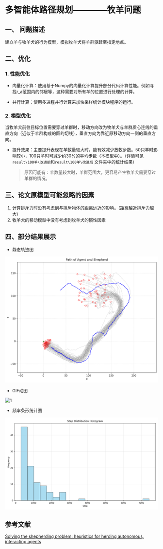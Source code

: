 # 多智能体路径规划————牧羊问题

## 一、 问题描述

建立羊与牧羊犬的行为模型，模拟牧羊犬将羊群驱赶至指定地点。

## 二、优化

### 1. 性能优化

* 向量化计算：使用基于Numpy的向量化计算提升部分代码计算性能。例如寻找r_a范围内的邻居等，这种需要对所有羊的位置进行处理的计算。

* 并行计算：使用多进程并行计算来加快采样统计模块程序的运行。

### 2. 模型优化

当牧羊犬前往目标位置需要穿过羊群时，移动方向改为牧羊犬与羊群质心连线的垂直方向（近似于羊群构成的圆的切线），垂直方向为靠近原移动方向一侧的垂直方向。

* 提升效果：主要提升表现在羊数量较大时，能有效减少放牧步数。50只羊时影响较小，100只羊时可减少约30%的平均步数（本模型中）。（详情可见 `result\100羊\改进前`和`result\100羊\改进后` 文件夹中的统计结果）
  
  > 原因可能有：羊数量较大时，羊群范围大，更容易产生牧羊犬需要穿过羊群的情况。

## 三、论文原模型可能忽略的因素

1. 计算排斥力时没有考虑到与排斥物体的距离远近的影响。(距离越近排斥力越大)
2. 牧羊犬的移动模型中没有考虑到牧羊犬的惯性因素

## 四、部分结果展示

* 静态轨迹图

![3](./results/50羊/原始参数结果/3.png)

* GIF动图

![1](./results/100羊/改进后/1.gif)

* 频率条形统计图

![Step_histogram](./results/50羊/原始参数结果/Step_histogram.png)

## 参考文献

[Solving the shepherding problem: heuristics for herding autonomous, interacting agents](https://royalsocietypublishing.org/doi/full/10.1098/rsif.2014.0719)
